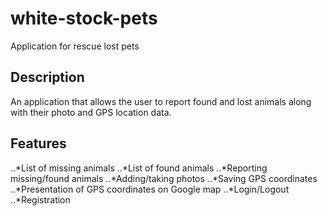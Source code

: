 # white-stock-pets
Application for rescue lost pets
## Description
An application that allows the user to report found and lost animals along with their photo and GPS location data.
## Features

..*List of missing animals
..*List of found animals
..*Reporting missing/found animals
..*Adding/taking photos
..*Saving GPS coordinates
..*Presentation of GPS coordinates on Google map
..*Login/Logout
..*Registration


